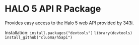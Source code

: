 HALO 5 API R Package
====================

Provides easy access to the Halo 5 web API provided by 343i.

Installation:
`install.packages("devtools")`
`library(devtools)`
`install_github("cluoma/h5api")`
